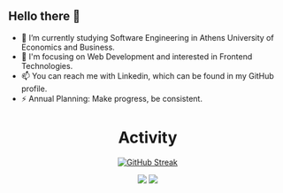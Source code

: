 ## Hello there 👋  
  
- 🔭 I’m currently studying Software Engineering in Athens University of Economics and Business.
- 🔭 I'm focusing on Web Development and interested in Frontend Technologies. 
- 📫 You can reach me with Linkedin, which can be found in my GitHub profile.  
- ⚡ Annual Planning: Make progress, be consistent. 


<div align="center">  
  
# Activity  
  
[![GitHub Streak](https://streak-stats.demolab.com/?user=jordanpapaditsas&theme=tokyonight)](https://git.io/streak-stats)
  
![](http://github-profile-summary-cards.vercel.app/api/cards/stats?username=jordanpapaditsas&theme=blueberry) ![](http://github-profile-summary-cards.vercel.app/api/cards/most-commit-language?username=jordanpapaditsas&theme=blueberry)
  
</div>


